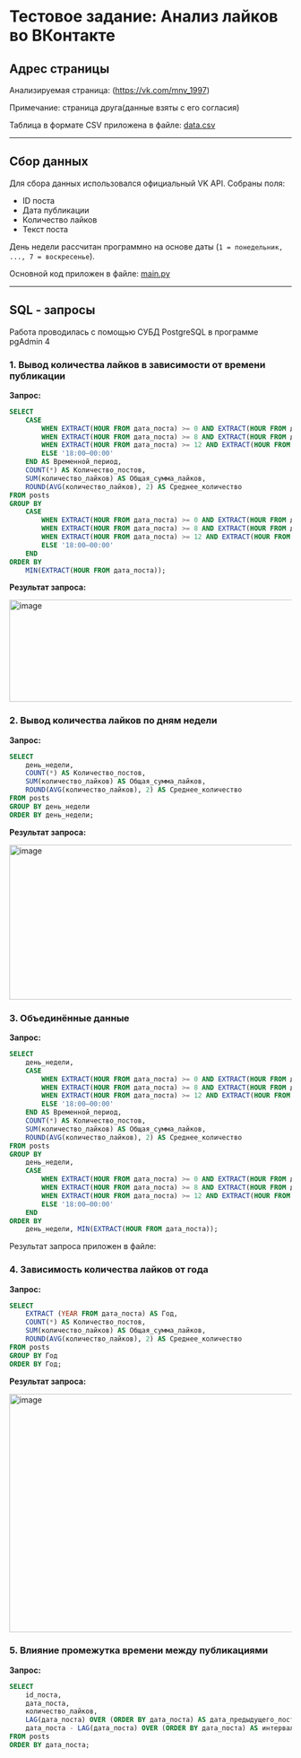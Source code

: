 # Тестовое задание: Анализ лайков во ВКонтакте

## Адрес страницы
Анализируемая страница: (https://vk.com/mnv_1997)

Примечание: страница друга(данные взяты с его согласия)

Таблица в формате CSV приложена в файле: [data.csv](data.csv)

---

## Сбор данных

Для сбора данных использовался официальный VK API. Собраны поля:
- ID поста
- Дата публикации
- Количество лайков
- Текст поста

День недели рассчитан программно на основе даты (`1 = понедельник, ..., 7 = воскресенье`).

Основной код приложен в файле: [main.py](main.py)

---

## SQL - запросы 

Работа проводилась с помощью СУБД PostgreSQL в программе pgAdmin 4

### 1. Вывод количества лайков в зависимости от времени публикации

**Запрос:**
```sql
SELECT
    CASE
        WHEN EXTRACT(HOUR FROM дата_поста) >= 0 AND EXTRACT(HOUR FROM дата_поста) < 8 THEN '00:00–08:00'
        WHEN EXTRACT(HOUR FROM дата_поста) >= 8 AND EXTRACT(HOUR FROM дата_поста) < 12 THEN '08:00–12:00'
        WHEN EXTRACT(HOUR FROM дата_поста) >= 12 AND EXTRACT(HOUR FROM дата_поста) < 18 THEN '12:00–18:00'
        ELSE '18:00–00:00'
    END AS Временной_период,
    COUNT(*) AS Количество_постов,
    SUM(количество_лайков) AS Общая_сумма_лайков,
    ROUND(AVG(количество_лайков), 2) AS Среднее_количество
FROM posts
GROUP BY
    CASE
        WHEN EXTRACT(HOUR FROM дата_поста) >= 0 AND EXTRACT(HOUR FROM дата_поста) < 8 THEN '00:00–08:00'
        WHEN EXTRACT(HOUR FROM дата_поста) >= 8 AND EXTRACT(HOUR FROM дата_поста) < 12 THEN '08:00–12:00'
        WHEN EXTRACT(HOUR FROM дата_поста) >= 12 AND EXTRACT(HOUR FROM дата_поста) < 18 THEN '12:00–18:00'
        ELSE '18:00–00:00'
    END
ORDER BY
    MIN(EXTRACT(HOUR FROM дата_поста));
```

**Результат запроса:**

<img width="813" height="182" alt="image" src="https://github.com/user-attachments/assets/8b4fdb7c-1e94-45d2-8999-345217822cbb" />

### 2. Вывод количества лайков по дням недели

**Запрос:**
```sql
SELECT
    день_недели,
    COUNT(*) AS Количество_постов,
    SUM(количество_лайков) AS Общая_сумма_лайков,
    ROUND(AVG(количество_лайков), 2) AS Среднее_количество
FROM posts
GROUP BY день_недели
ORDER BY день_недели;
```

**Результат запроса:**

<img width="768" height="276" alt="image" src="https://github.com/user-attachments/assets/900fe961-325e-4e0c-8c63-a929a3710bed" />

### 3. Объединённые данные

**Запрос:**
```sql
SELECT
    день_недели,
    CASE
        WHEN EXTRACT(HOUR FROM дата_поста) >= 0 AND EXTRACT(HOUR FROM дата_поста) < 8 THEN '00:00–08:00'
        WHEN EXTRACT(HOUR FROM дата_поста) >= 8 AND EXTRACT(HOUR FROM дата_поста) < 12 THEN '08:00–12:00'
        WHEN EXTRACT(HOUR FROM дата_поста) >= 12 AND EXTRACT(HOUR FROM дата_поста) < 18 THEN '12:00–18:00'
        ELSE '18:00–00:00'
    END AS Временной_период,
    COUNT(*) AS Количество_постов,
    SUM(количество_лайков) AS Общая_сумма_лайков,
    ROUND(AVG(количество_лайков), 2) AS Среднее_количество
FROM posts
GROUP BY
    день_недели,
    CASE
        WHEN EXTRACT(HOUR FROM дата_поста) >= 0 AND EXTRACT(HOUR FROM дата_поста) < 8 THEN '00:00–08:00'
        WHEN EXTRACT(HOUR FROM дата_поста) >= 8 AND EXTRACT(HOUR FROM дата_поста) < 12 THEN '08:00–12:00'
        WHEN EXTRACT(HOUR FROM дата_поста) >= 12 AND EXTRACT(HOUR FROM дата_поста) < 18 THEN '12:00–18:00'
        ELSE '18:00–00:00'
    END
ORDER BY
    день_недели, MIN(EXTRACT(HOUR FROM дата_поста));
```

Результат запроса приложен в файле: 

### 4. Зависимость количества лайков от года

**Запрос:**
```sql
SELECT
    EXTRACT (YEAR FROM дата_поста) AS Год,
	COUNT(*) AS Количество_постов,
    SUM(количество_лайков) AS Общая_сумма_лайков,
    ROUND(AVG(количество_лайков), 2) AS Среднее_количество
FROM posts
GROUP BY Год
ORDER BY Год;
```

**Результат запроса:**

<img width="723" height="425" alt="image" src="https://github.com/user-attachments/assets/12753bda-f694-431b-acd9-7f963616e7de" />

### 5. Влияние промежутка времени между публикациями

**Запрос:**
```sql
SELECT
    id_поста,
    дата_поста,
    количество_лайков,
    LAG(дата_поста) OVER (ORDER BY дата_поста) AS дата_предыдущего_поста,
    дата_поста - LAG(дата_поста) OVER (ORDER BY дата_поста) AS интервал_между_постами
FROM posts
ORDER BY дата_поста;
```




